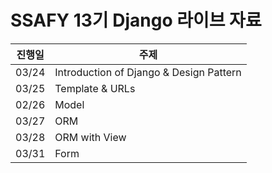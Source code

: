 # SSAFY 13기 Django 라이브 자료

| 진행일 | 주제            |
| ------ | --------------- |
| 03/24 | Introduction of Django & Design Pattern |
| 03/25 | Template & URLs |
| 02/26 | Model |
| 03/27 | ORM                                     |
| 03/28 | ORM with View |
| 03/31 | Form |

